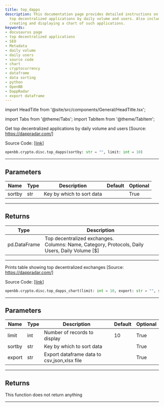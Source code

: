 ```yaml
---
title: top_dapps
description: This documentation page provides detailed instructions on how to get
  top decentralized applications by daily volume and users. Also includes code for
  creating and displaying a chart of such applications.
keywords:
- docusaurus page
- top decentralized applications
- SEO
- Metadata
- daily volume
- daily users
- source code
- chart
- cryptocurrency
- dataframe
- data sorting
- python
- OpenBB
- DappRadar
- export dataframe
---
```


import HeadTitle from '@site/src/components/General/HeadTitle.tsx';

<HeadTitle title="crypto.disc.top_dapps - Reference | OpenBB SDK Docs" />

import Tabs from '@theme/Tabs';
import TabItem from '@theme/TabItem';

<Tabs>
<TabItem value="model" label="Model" default>

Get top decentralized applications by daily volume and users [Source: https://dappradar.com/]

Source Code: [[link](https://github.com/OpenBB-finance/OpenBBTerminal/tree/main/openbb_terminal/cryptocurrency/discovery/dappradar_model.py#L209)]

```python
openbb.crypto.disc.top_dapps(sortby: str = "", limit: int = 10)
```

---

## Parameters

| Name | Type | Description | Default | Optional |
| ---- | ---- | ----------- | ------- | -------- |
| sortby | str | Key by which to sort data |  | True |


---

## Returns

| Type | Description |
| ---- | ----------- |
| pd.DataFrame | Top decentralized exchanges.<br/>Columns: Name, Category, Protocols, Daily Users, Daily Volume [$] |
---

</TabItem>
<TabItem value="view" label="Chart">

Prints table showing top decentralized exchanges [Source: https://dappradar.com/]

Source Code: [[link](https://github.com/OpenBB-finance/OpenBBTerminal/tree/main/openbb_terminal/cryptocurrency/discovery/dappradar_view.py#L133)]

```python
openbb.crypto.disc.top_dapps_chart(limit: int = 10, export: str = "", sortby: str = "")
```

---

## Parameters

| Name | Type | Description | Default | Optional |
| ---- | ---- | ----------- | ------- | -------- |
| limit | int | Number of records to display | 10 | True |
| sortby | str | Key by which to sort data |  | True |
| export | str | Export dataframe data to csv,json,xlsx file |  | True |


---

## Returns

This function does not return anything

---

</TabItem>
</Tabs>
